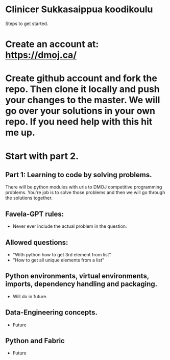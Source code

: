 # Clinicer Sukkasaippua koodikoulu

Steps to get started.

# Create an account at: https://dmoj.ca/
# Create github account and fork the repo. Then clone it locally and push your changes to the master. We will go over your solutions in your own repo. If you need help with this hit me up.
# Start with part 2.


## Part 1: Learning to code by solving problems.

There will be python modules with urls to DMOJ competitive programming problems. You're job is to solve those problems and then we will go through the solutions together.

## Favela-GPT rules:
 - Never ever include the actual problem in the question.

## Allowed questions:
 - "With python how to get 3rd element from list"
 - "How to get all unique elements from a list"


## Python environments, virtual environments, imports, dependency handling and packaging. 
 - Will do in future.


## Data-Engineering concepts.
 - Future

## Python and Fabric
 - Future